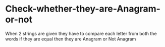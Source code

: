 # Check-whether-they-are-Anagram-or-not
When 2 strings are given they have to compare each letter from both the words if they are equal then they are Anagram or Not Anagram
